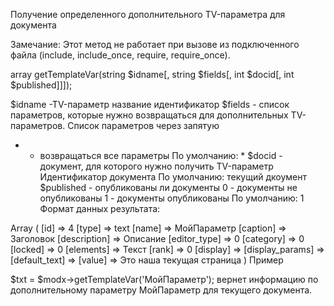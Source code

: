 Получение определенного дополнительного TV-параметра для документа

Замечание: Этот метод не работает при вызове из подключенного файла (include, include_once, require, require_once).

array getTemplateVar(string $idname[, string $fields[, int $docid[, int $published]]]);

$idname -TV-параметр
название
идентификатор
$fields - список параметров, которые нужно возвращаться для дополнительных TV- параметров.
Список параметров через запятую
* - возвращаться все параметры
По умолчанию: *
$docid - документ, для которого нужно получить TV-параметр
Идентификатор документа
По умолчанию: текущий дкоумент
$published - опубликованы ли документы
0 - документы не опубликованы
1 - документы опубликованы
По умолчанию: 1
Формат данных результата:

Array ( [id] => 4 [type] => text [name] => МойПараметр [caption] => Заголовок [description] => Описание [editor_type] => 0 [category] => 0 [locked] => 0 [elements] => Текст [rank] => 0 [display] =>  [display_params] =>  [default_text] =>  [value] => Это наша текущая страница )
Пример

$txt = $modx->getTemplateVar('МойПараметр');
вернет информацию по дополнительному параметру МойПараметр для текущего документа.